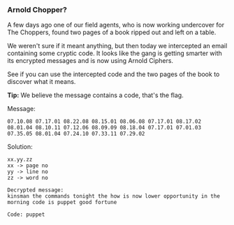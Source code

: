### Arnold Chopper?

A few days ago one of our field agents, who is now working undercover for The Choppers, found two pages of a book ripped out and left on a table.

We weren't sure if it meant anything, but then today we intercepted an email containing some cryptic code. It looks like the gang is getting smarter with its encrypted messages and is now using Arnold Ciphers.

See if you can use the intercepted code and the two pages of the book to discover what it means.

**Tip:** We believe the message contains a code, that's the flag.

Message:
```
07.10.08 07.17.01 08.22.08 08.15.01 08.06.08 07.17.01 08.17.02 08.01.04 08.10.11 07.12.06 08.09.09 08.18.04 07.17.01 07.01.03 07.35.05 08.01.04 07.24.10 07.33.11 07.29.02
```

Solution:
```
xx.yy.zz 
xx -> page no
yy -> line no
zz -> word no

Decrypted message:
kinsman the commands tonight the how is now lower opportunity in the morning code is puppet good fortune

Code: puppet
```